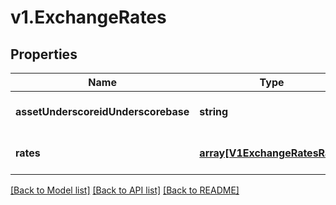 # v1.ExchangeRates

## Properties
Name | Type | Description | Notes
------------ | ------------- | ------------- | -------------
**assetUnderscoreidUnderscorebase** | **string** |  | [optional] [default to null]
**rates** | [**array[V1ExchangeRatesRate]**](V1ExchangeRatesRate.md) |  | [optional] [default to null]

[[Back to Model list]](../README.md#documentation-for-models) [[Back to API list]](../README.md#documentation-for-api-endpoints) [[Back to README]](../README.md)


